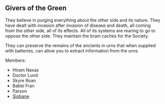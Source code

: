 ## Givers of the Green

They believe in purging everything about the other side and its nature. They have dealt with invasion after invasion of disease and death, all coming from the other side, all of its effects. All of its systems are rearing to go to oppose the other side. They maintain the brain caches for the Society. 

They can preserve the remains of the ancients in urns that when supplied with batteries, can allow you to extract information from the urns.

Members: 
 + Hiram Naxas
 + Doctor Lund
 + Skyre Roan
 + Babbi Fran
 + Parson
 + [Siobane](/p/siobane)